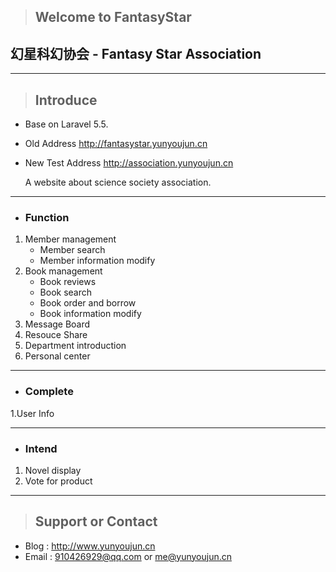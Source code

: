 > ## Welcome to FantasyStar
## 幻星科幻协会 - Fantasy Star Association

---

> ## Introduce
 
- Base on Laravel 5.5.
- Old Address <http://fantasystar.yunyoujun.cn>
- New Test Address <http://association.yunyoujun.cn>

    A website about science society association.

---

- ### Function
1. Member management
    * Member search
    * Member information modify
2. Book management
    * Book reviews
    * Book search
    * Book order and borrow
    * Book information modify
3. Message Board
4. Resouce Share
5. Department introduction
6. Personal center

---

- ### Complete

1.User Info

---

- ### Intend
1. Novel display
2. Vote for product

---

> ## Support or Contact
- Blog : <http://www.yunyoujun.cn>
- Email : <910426929@qq.com> or <me@yunyoujun.cn>
